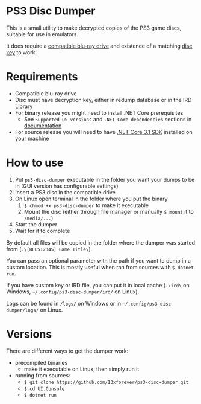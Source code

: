 PS3 Disc Dumper
===============
This is a small utility to make decrypted copies of the PS3 game discs, suitable for use in emulators.

It does require a [compatible blu-ray drive](https://rpcs3.net/quickstart) and existence of a matching [disc key](http://www.psdevwiki.com/ps3/Bluray_disc#IRD_file) to work.

Requirements
============
* Compatible blu-ray drive
* Disc must have decryption key, either in redump database or in the IRD Library
* For binary release you might need to install .NET Core prerequisites
  * See `Supported OS versions` and `.NET Core dependencies` sections in [documentation](https://docs.microsoft.com/en-us/dotnet/core/windows-prerequisites?tabs=netcore31)
* For source release you will need to have [.NET Core 3.1 SDK](https://www.microsoft.com/net/download) installed on your machine

How to use
==========
1. Put `ps3-disc-dumper` executable in the folder you want your dumps to be in (GUI version has configurable settings)
2. Insert a PS3 disc in the compatible drive
3. On Linux open terminal in the folder where you put the binary
    1. `$ chmod +x ps3-disc-dumper` to make it executable
    2. Mount the disc (either through file manager or manually `$ mount` it to `/media/...`)
4. Start the dumper
5. Wait for it to complete

By default all files will be copied in the folder where the dumper was started from (`.\[BLUS12345] Game Title\`).

You can pass an optional parameter with the path if you want to dump in a custom location. This is mostly useful when ran from sources with `$ dotnet run`.

If you have custom key or IRD file, you can put it in local cache (`.\ird\` on Windows, `~/.config/ps3-disc-dumper/ird/` on Linux).

Logs can be found in `/logs/` on Windows or in `~/.config/ps3-disc-dumper/logs/` on Linux.

Versions
========
There are different ways to get the dumper work:
* precompiled binaries
  * make it executable on Linux, then simply run it
* running from sources:
  * `$ git clone https://github.com/13xforever/ps3-disc-dumper.git`
  * `$ cd UI.Console`
  * `$ dotnet run`
